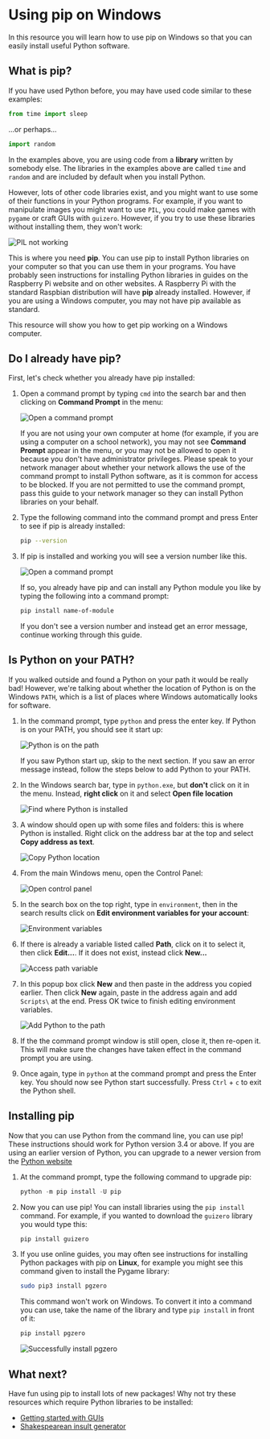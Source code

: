 # Using pip on Windows

In this resource you will learn how to use pip on Windows so that you can easily install useful Python software.

## What is pip?

If you have used Python before, you may have used code similar to these examples:

```python
from time import sleep
```

...or perhaps...

```python
import random
```

In the examples above, you are using code from a **library** written by somebody else. The libraries in the examples above are called `time` and `random` and are included by default when you install Python.

However, lots of other code libraries exist, and you might want to use some of their functions in your Python programs. For example, if you want to manipulate images you might want to use `PIL`, you could make games with `pygame` or craft GUIs with `guizero`. However, if you try to use these libraries without installing them, they won't work:

![PIL not working](images/pil-doesnt-work.png)

This is where you need **pip**. You can use pip to install Python libraries on your computer so that you can use them in your programs. You have probably seen instructions for installing Python libraries in guides on the Raspberry Pi website and on other websites. A Raspberry Pi with the standard Raspbian distribution will have **pip** already installed. However, if you are using a Windows computer, you may not have pip available as standard.

This resource will show you how to get pip working on a Windows computer.

## Do I already have pip?

First, let's check whether you already have pip installed:

1. Open a command prompt by typing `cmd` into the search bar and then clicking on **Command Prompt** in the menu:

    ![Open a command prompt](images/cmd-prompt.png)

    If you are not using your own computer at home (for example, if you are using a computer on a school network), you may not see **Command Prompt** appear in the menu, or you may not be allowed to open it because you don't have administrator privileges. Please speak to your network manager about whether your network allows the use of the command prompt to install Python software, as it is common for access to be blocked. If you are not permitted to use the command prompt, pass this guide to your network manager so they can install Python libraries on your behalf.

1. Type the following command into the command prompt and press Enter to see if pip is already installed:

    ```bash
    pip --version
    ```

1. If pip is installed and working you will see a version number like this.

    ![Open a command prompt](images/pip-working.png)

    If so, you already have pip and can install any Python module you like by typing the following into a command prompt:

    ```bash
    pip install name-of-module
    ```

    If you don't see a version number and instead get an error message, continue working through this guide.

## Is Python on your PATH?

If you walked outside and found a Python on your path it would be really bad! However, we're talking about whether the location of Python is on the Windows `PATH`, which is a list of places where Windows automatically looks for software.

1. In the command prompt, type `python` and press the enter key. If Python is on your PATH, you should see it start up:

    ![Python is on the path](images/python-working.png)

    If you saw Python start up, skip to the next section. If you saw an error message instead, follow the steps below to add Python to your PATH.

1. In the Windows search bar, type in `python.exe`, but **don't** click on it in the menu. Instead, **right click** on it and select **Open file location**

    ![Find where Python is installed](images/find-python-location.png)

1. A window should open up with some files and folders: this is where Python is installed. Right click on the address bar at the top and select **Copy address as text**.

    ![Copy Python location](images/copy-address.png)

1. From the main Windows menu, open the Control Panel:

    ![Open control panel](images/control-panel.png)

1. In the search box on the top right, type in `environment`, then in the search results click on **Edit environment variables for your account**:

    ![Environment variables](images/environment.png)

1. If there is already a variable listed called **Path**, click on it to select it, then click **Edit...**. If it does not exist, instead click **New...**

    ![Access path variable](images/env-variables.png)    

1. In this popup box click **New** and then paste in the address you copied earlier. Then click **New** again, paste in the address again and add `Scripts\` at the end. Press OK twice to finish editing environment variables.

    ![Add Python to the path](images/add-python-path.png)  

1. If the the command prompt window is still open, close it, then re-open it. This will make sure the changes have taken effect in the command prompt you are using.

1. Once again, type in `python` at the command prompt and press the Enter key. You should now see Python start successfully. Press `Ctrl` + `c` to exit the Python shell.


## Installing pip

Now that you can use Python from the command line, you can use pip! These instructions should work for Python version 3.4 or above. If you are using an earlier version of Python, you can upgrade to a newer version from the [Python website](https://www.python.org/downloads/)

1. At the command prompt, type the following command to upgrade pip:

    ```python
    python -m pip install -U pip
    ```

1. Now you can use pip! You can install libraries using the `pip install` command. For example, if you wanted to download the `guizero` library you would type this:

    ```bash
    pip install guizero
    ```

1. If you use online guides, you may often see instructions for installing Python packages with pip on **Linux**, for example you might see this command given to install the Pygame library:

    ```bash
    sudo pip3 install pgzero
    ```

    This command won't work on Windows. To convert it into a command you can use, take the name of the library and type `pip install` in front of it:

    ```bash
    pip install pgzero
    ```

    ![Successfully install pgzero](images/pip-install-pgzero.png)  

## What next?

Have fun using pip to install lots of new packages! Why not try these resources which require Python libraries to be installed:
- [Getting started with GUIs](http://www.raspberrypi.org/learning/getting-started-with-guis)
- [Shakespearean insult generator](https://www.raspberrypi.org/learning/shakespearean-insult-generator/)
